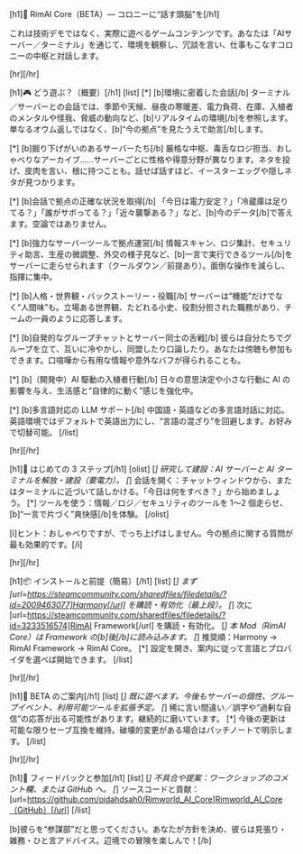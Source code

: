  [h1]🧠 RimAI Core（BETA）— コロニーに“話す頭脳”を[/h1]

これは技術デモではなく、実際に遊べるゲームコンテンツです。あなたは「AIサーバー／ターミナル」を通じて、環境を観察し、冗談を言い、仕事もこなすコロニーの中枢と対話します。

[hr][/hr]

[h1]🎮 どう遊ぶ？（概要）[/h1]
[list]
[*] [b]環境に密着した会話[/b]
	ターミナル／サーバーとの会話では、季節や天候、昼夜の寒暖差、電力負荷、在庫、入植者のメンタルや怪我、脅威の動向など、[b]リアルタイムの環境[/b]を参照します。単なるオウム返しではなく、[b]“今の拠点”を見たうえで助言[/b]します。

[*] [b]掘り下げがいのあるサーバーたち[/b]
	厳格な中枢、毒舌なロジ担当、おしゃべりなアーカイブ……サーバーごとに性格や得意分野が異なります。ネタを投げ、皮肉を言い、根に持つことも。話せば話すほど、イースターエッグや隠しネタが見つかります。

[*] [b]会話で拠点の正確な状況を取得[/b]
	「今日は電力安定？」「冷蔵庫は足りてる？」「誰がサボってる？」「近々襲撃ある？」など、[b]今のデータ[/b]で答えます。空論ではありません。

[*] [b]強力なサーバーツールで拠点運営[/b]
	情報スキャン、ロジ集計、セキュリティ助言、生産の微調整、外交の様子見など、[b]一言で実行できるツール[/b]をサーバーに走らせられます（クールダウン／前提あり）。面倒な操作を減らし、指揮に集中。

[*] [b]人格・世界観・バックストーリー・役職[/b]
	サーバーは“機能”だけでなく“人間味”も。立場ある世界観、たどれる小史、役割分担された職務があり、チームの一員のように応答します。

[*] [b]自発的なグループチャットとサーバー同士の舌戦[/b]
	彼らは自分たちでグループを立て、互いに冷やかし、同盟したり口論したり。あなたは傍聴も参加もできます。口喧嘩から有用な情報や意外なバフが得られることも。

[*] [b]（開発中）AI 駆動の入植者行動[/b]
	日々の意思決定や小さな行動に AI の影響を与え、生活感と“自律的に動く”感じを強化中。

[*] [b]多言語対応の LLM サポート[/b]
	中国語・英語などの多言語対話に対応。英語環境ではデフォルトで英語出力にし、“言語の混ざり”を回避します。お好みで切替可能。
[/list]

[hr][/hr]

[h1]🧭 はじめての 3 ステップ[/h1]
[olist]
[*] 研究して建設：AI サーバーと AI ターミナルを解放・建設（要電力）。
[*] 会話を開く：チャットウィンドウから、またはターミナルに近づいて話しかける。「今日は何をすべき？」から始めましょう。
[*] ツールを使う：情報／ロジ／セキュリティのツールを 1～2 個走らせ、[b]“一言で片づく”爽快感[/b]を体験。
[/olist]

[i]ヒント：おしゃべりですが、でっち上げはしません。今の拠点に関する質問が最も効果的です。[/i]

[hr][/hr]

[h1]📦 インストールと前提（簡易）[/h1]
[list]
[*] まず [url=https://steamcommunity.com/sharedfiles/filedetails/?id=2009463077]Harmony[/url] を購読・有効化（最上段）。
[*] 次に [url=https://steamcommunity.com/sharedfiles/filedetails/?id=3233516574]RimAI Framework[/url] を購読・有効化。
[*] 本 Mod（RimAI Core）は Framework の[b]後[/b]に読み込みます。
[*] 推奨順：Harmony → RimAI Framework → RimAI Core。
[*] 設定を開き、案内に従って言語とプロバイダを選べば開始できます。
[/list]

[hr][/hr]

[h1]🧪 BETA のご案内[/h1]
[list]
[*] 既に遊べます。今後もサーバーの個性、グループイベント、利用可能ツールを拡張予定。
[*] 稀に言い間違い／誤字や“過剰な自信”の応答が出る可能性があります。継続的に磨いています。
[*] 今後の更新は可能な限りセーブ互換を維持。破壊的変更がある場合はパッチノートで明示します。
[/list]

[hr][/hr]

[h1]🤝 フィードバックと参加[/h1]
[list]
[*] 不具合や提案：ワークショップのコメント欄、または GitHub へ。
[*] ソースコードと貢献：[url=https://github.com/oidahdsah0/Rimworld_AI_Core]Rimworld_AI_Core（GitHub）[/url]
[/list]

[b]彼らを“参謀部”だと思ってください。あなたが方針を決め、彼らは見張り・雑務・ひと言アドバイス。辺境での冒険を楽しんで！[/b]
